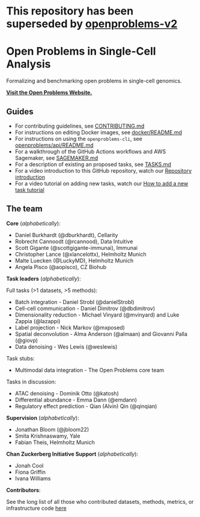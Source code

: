 # This repository has been superseded by [openproblems-v2](https://github.com/openproblems-bio/openproblems-v2)

# Open Problems in Single-Cell Analysis

Formalizing and benchmarking open problems in single-cell genomics.

[**Visit the Open Problems Website.**](https://openproblems.bio/)

## Guides

* For contributing guidelines, see [CONTRIBUTING.md](CONTRIBUTING.md)  
* For instructions on editing Docker images, see [docker/README.md](docker/README.md)  
* For instructions on using the `openproblems-cli`, see
  [openproblems/api/README.md](https://github.com/singlecellopenproblems/SingleCellOpenProblems/tree/master/openproblems/api)
* For a walkthrough of the GitHub Actions workflows and AWS Sagemaker, see
  [SAGEMAKER.md](SAGEMAKER.md)  
* For a description of existing an proposed tasks, see [TASKS.md](TASKS.md)  
* For a video introduction to this GitHub repository, watch our [Repository introduction](https://www.youtube.com/watch?v=tHempZCdXyA)
* For a video tutorial on adding new tasks, watch our [How to add a new task tutorial](https://www.youtube.com/watch?v=tgVG3Hp6mBc)

## The team

**Core** (_alphabetically_):

* Daniel Burkhardt (@dburkhardt), Cellarity
* Robrecht Cannoodt (@rcannood), Data Intuitive
* Scott Gigante (@scottgigante-immunai), Immunai
* Christopher Lance (@xlancelottx), Helmholtz Munich
* Malte Luecken (@LuckyMD), Helmholtz Munich
* Angela Pisco (@aopisco), CZ Biohub

**Task leaders** (_alphabetically_):

Full tasks (>1 datasets, >5 methods):

* Batch integration - Daniel Strobl (@danielStrobl)
* Cell-cell communication - Daniel Dimitrov (@dbdimitrov)
* Dimensionality reduction - Michael Vinyard (@mvinyard) and Luke Zappia (@lazappi)
* Label projection - Nick Markov (@mxposed)
* Spatial deconvolution - Alma Anderson (@almaan) and Giovanni Palla (@giovp)
* Data denoising - Wes Lewis (@weslewis)

Task stubs:

* Multimodal data integration - The Open Problems core team

Tasks in discussion:

* ATAC denoising - Dominik Otto (@katosh)
* Differential abundance - Emma Dann (@emdann)
* Regulatory effect prediction - Qian (Alvin) Qin (@qinqian)

**Supervision** (_alphabetically_):

* Jonathan Bloom (@jbloom22)
* Smita Krishnaswamy, Yale
* Fabian Theis, Helmholtz Munich

**Chan Zuckerberg Initiative Support** (_alphabetically_):

* Jonah Cool
* Fiona Griffin
* Ivana Williams

**Contributors**:

See the long list of all those who contributed datasets, methods, metrics, or
infrastructure code
[here](https://github.com/openproblems-bio/openproblems/graphs/contributors)
